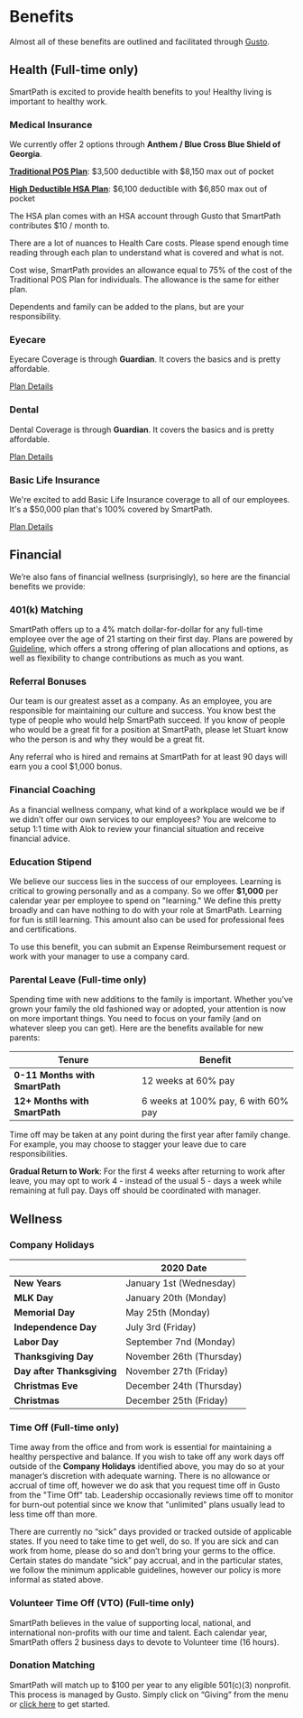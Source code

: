 # Benefits

Almost all of these benefits are outlined and facilitated through [Gusto](https://app.gusto.com).



## Health (Full-time only)

SmartPath is excited to provide health benefits to you! Healthy living is important to healthy work. 

### **Medical Insurance**

We currently offer 2 options through **Anthem / Blue Cross Blue Shield of Georgia**.

[**Traditional POS Plan**](https://drive.google.com/open?id=11OTactK1pZSjOUgGSzRF6q1iSMwj9bUr): 			  $3,500 deductible with $8,150 max out of pocket

[**High Deductible HSA Plan**](https://drive.google.com/open?id=10m3faJrUZfNIIXJjznjpe2dzG0zKiAT6): 	$6,100 deductible with $6,850 max out of pocket

The HSA plan comes with an HSA account through Gusto that SmartPath contributes $10 / month to. 

There are a lot of nuances to Health Care costs. Please spend enough time reading through each plan to understand what is covered and what is not.

Cost wise, SmartPath provides an allowance equal to 75% of the cost of the Traditional POS Plan for individuals. The allowance is the same for either plan. 

Dependents and family can be added to the plans, but are your responsibility. 



### Eyecare

Eyecare Coverage is through **Guardian**. It covers the basics and is pretty affordable. 

[Plan Details](https://drive.google.com/open?id=1mAbXxKhmIllDsmCCEIAYV2T9TyguwQ48)



### Dental

Dental Coverage is through **Guardian**. It covers the basics and is pretty affordable. 

[Plan Details](https://drive.google.com/open?id=1vjQ43VdiPsiHhXs662IDJx8iy7Qaj71Y)



### Basic Life Insurance

We're excited to add Basic Life Insurance coverage to all of our employees. It's a $50,000 plan that's 100% covered by SmartPath. 

[Plan Details](https://drive.google.com/open?id=13SrvqXHhO6L_TZWwzGIV7C1-h73HdbUO)



## Financial

We’re also fans of financial wellness (surprisingly), so here are the financial benefits we provide:

### 401(k) Matching

SmartPath offers up to a 4% match dollar-for-dollar for any full-time employee over the age of 21 starting on their first day. Plans are powered by [Guideline](https://www.guideline.com/), which offers a strong offering of plan allocations and options, as well as flexibility to change contributions as much as you want. 



### Referral Bonuses

Our team is our greatest asset as a company. As an employee, you are responsible for maintaining our culture and success. You know best the type of people who would help SmartPath succeed. If you know of people who would be a great fit for a position at SmartPath, please let Stuart know who the person is and why they would be a great fit. 

Any referral who is hired and remains at SmartPath for at least 90 days will earn you a cool $1,000 bonus. 



### Financial Coaching

As a financial wellness company, what kind of a workplace would we be if we didn’t offer our own services to our employees? You are welcome to setup 1:1 time with Alok to review your financial situation and receive financial advice. 



### Education Stipend

We believe our success lies in the success of our employees. Learning is critical to growing personally and as a company. So we offer **$1,000** per calendar year per employee to spend on "learning." We define this pretty broadly and can have nothing to do with your role at SmartPath. Learning for fun is still learning. This amount also can be used for professional fees and certifications. 

To use this benefit, you can submit an Expense Reimbursement request or work with your manager to use a company card.



### Parental Leave (Full-time only)

Spending time with new additions to the family is important. Whether you’ve grown your family the old fashioned way or adopted, your attention is now on more important things. You need to focus on your family (and on whatever sleep you can get). Here are the benefits available for new parents: 

| Tenure                         | Benefit                             |
| ------------------------------ | ----------------------------------- |
| **0-11 Months with SmartPath** | 12 weeks at 60% pay                 |
| **12+ Months with SmartPath**  | 6 weeks at 100% pay, 6 with 60% pay |

Time off may be taken at any point during the first year after family change. For example, you may choose to stagger your leave due to care responsibilities.

**Gradual Return to Work**: For the first 4 weeks after returning to work after leave, you may opt to work 4 - instead of the usual 5 - days a week while remaining at full pay. Days off should be coordinated with manager. 



## Wellness

### Company Holidays

|                            | 2020 Date                |
| -------------------------- | ------------------------ |
| **New Years**              | January 1st (Wednesday)  |
| **MLK Day**                | January 20th (Monday)    |
| **Memorial Day**           | May 25th (Monday)        |
| **Independence Day**       | July 3rd (Friday)        |
| **Labor Day**              | September 7nd (Monday)   |
| **Thanksgiving Day**       | November 26th (Thursday) |
| **Day after Thanksgiving** | November 27th (Friday)   |
| **Christmas Eve**          | December 24th (Thursday) |
| **Christmas**              | December 25th (Friday)   |



### Time Off (Full-time only)

Time away from the office and from work is essential for maintaining a healthy perspective and balance. If you wish to take off any work days off outside of the **Company Holidays** identified above, you may do so at your manager’s discretion with adequate warning. There is no allowance or accrual of time off, however we do ask that you request time off in Gusto from the "Time Off" tab. Leadership occasionally reviews time off to monitor for burn-out potential since we know that "unlimited" plans usually lead to less time off than more. 

There are currently no “sick” days provided or tracked outside of applicable states. If you need to take time to get well, do so. If you are sick and can work from home, please do so and don’t bring your germs to the office. Certain states do mandate “sick” pay accrual, and in the particular states, we follow the minimum applicable guidelines, however our policy is more informal as stated above.



### Volunteer Time Off (VTO) (Full-time only)

SmartPath believes in the value of supporting local, national, and international non-profits with our time and talent. Each calendar year, SmartPath offers 2 business days to devote to Volunteer time (16 hours).



### Donation Matching 

SmartPath will match up to $100 per year to any eligible 501(c)(3) nonprofit. This process is managed by Gusto. Simply click on “Giving” from the menu or [click here](https://manage.gusto.com/employee/giving) to get started.